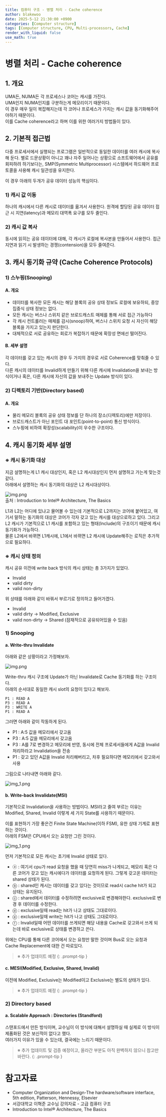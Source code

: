 ```yaml
---
title: 컴퓨터 구조 - 병렬 처리 - Cache coherence
author: blakewoo
date: 2025-5-12 21:30:00 +0900
categories: [Computer structure]
tags: [Computer structure, CPU, Multi-processors, Cache] 
render_with_liquid: false
use_math: true
---
```


# 병렬 처리 - Cache coherence
## 1. 개요
UMA든, NUMA든 각 프로세스나 코어는 캐시를 가진다.   
UMA인지 NUMA인지를 구분하는게 메모리이기 때문이다.   
이 경우 매우 일이 복잡해지는데 각 코어나 프로세스가 가지는 캐시 값을 동기화해주어야하기 때문이다.   
이를 Cache coherence라고 하며 이를 위한 여러가지 방법들이 있다.

## 2. 기본적 접근법
다중 프로세서에서 실행되는 프로그램은 일반적으로 동일한 데이터를 여러 캐시에 복사해 둔다.
별로 드문상황이 아니고 꽤나 자주 일어나는 상황으로 소프트웨어에서 공유를 회피하려 하기보다는,
SMP(Symmetric Multiprocessor) 시스템에서 하드웨어 프로토콜을 사용해 캐시 일관성을 유지한다.

이 경우 아래의 두개가 공유 데이터 성능의 핵심이다.

### 1) 캐시 값 이동
하나의 캐시에서 다른 캐시로 데이터를 옮겨서 사용한다.
원격에 할당된 공유 데이터 접근 시 지연(latency)과 메모리 대역폭 요구를 모두 줄인다.

### 2) 캐시 값 복사
동시에 읽히는 공유 데이터에 대해, 각 캐시가 로컬에 복사본을 만들어서 사용한다.
접근 지연과 읽기 시 발생하는 경쟁(contension)을 모두 줄여준다.

## 3. 캐시 동기화 규약 (Cache Coherence Protocols)

### 1) 스누핑(Snooping)
#### A. 개요
- 데이터를 복사한 모든 캐시는 해당 블록의 공유 상태 정보도 로컬에 보유하되, 중앙집중식 상태 정보는 없다.
- 모든 캐시는 버스나 스위치 같은 브로드캐스트 매체를 통해 서로 접근 가능하다
- 각 캐시 컨트롤러는 매체를 감시(snoop)하여, 버스나 스위치 요청 시 자신이 해당 블록을 가지고 있는지 판단한다.
- 대체적으로 서로 공유하는 회로가 복잡하기 때문에 확장성 면에선 떨어진다.

#### B. 세부 설명
각 데이터를 갖고 있는 캐시의 경우 두 가지의 경우로 서로 Coherence를 맞춰줄 수 있다.   
다른 캐시의 데이터를 Invalid하게 만들기 위해 다른 캐시에 Invalidation을 보내는 방식이거나
혹은, 다른 캐시에 자신의 값을 보내주는 Update 방식이 있다.

### 2) 디렉토리 기반(Directory based)
#### A. 개요
- 물리 메모리 블록의 공유 상태 정보를 단 하나의 장소(디렉토리)에만 저장이다.
- 브로드캐스트가 아닌 포인트 대 포인트(point-to-point) 통신 방식이다.
- 스누핑에 비하여 확장성(scalability)이 우수한 구조이다.


## 4. 캐시 동기화 세부 설명
### ※ 캐시 동기화 대상
지금 설명하는게 L1 캐시 대상인지, 혹은 L2 캐시대상인지 먼저 설명하고 가는게 맞는것 같다.   
아래에서 설명하는 캐시 동기화의 대상은 L2 캐시대상이다.   

![img.png](/assets/blog/cs/parallel/cache_coherence/img_2.png)    
출처 : Introduction to Intel® Architecture, The Basics

L1과 L2는 어디에 있냐고 물어볼 수 있는데 기본적으로 L2까지는 코어에 붙어있고,
여기서 말하는 동기화의 대상은 코어가 각자 갖고 있는 캐시를 대상으로하고 있다.
그리고 L2 캐시가 기본적으로 L1 캐시를 포함하고 있는 형태(Include)의 구조이기 때문에 캐시 동기화가 가능하다.    
물론 L2에서 바뀌면 L1캐시에, L1에서 바뀌면 L2 캐시에 Update해주는 로직은 추가적으로 필요하다.


### ※ 캐시 상태 정의
캐시 공유 이전에 write back 방식의 캐시 상태는 총 3가지가 있었다.
- Invalid
- valid dirty
- valid non-dirty

위 상태를 아래와 같이 바꿔서 부르기로 정의하고 들어가겠다.
- Invalid
- valid dirty -> Modified, Exclusive
- valid non-dirty -> Shared (잠재적으로 공유되어있을 수 있음)
### 1) Snooping
#### a. Write-thru Invalidate
아래와 같은 상황이라고 가정해보자.

![img.png](/assets/blog/cs/parallel/cache_coherence/img.png)

Write-thru 캐시 구조에 Update가 아닌 Invalidate로 Cache 동기화를 하는 구조이다.   
아래의 순서대로 동일한 캐시 slot의 요청이 있다고 해보자.

```
P1 : READ A
P3 : READ A
P3 : WRITE A
P1 : READ A
```
그러면 아래와 같이 작동하게 된다.

- P1 : A:5 값을 메모리에서 갖고옴
- P3 : A:5 값을 메모리에서 갖고옴
- P3 : A를 7로 변경하고 메모리에 반영, 동시에 전체 프로세서들에게 A값을 Invalid 처리하라고 Invalidation을 전송
- P1 : 갖고 있던 A값을 Invalid 처리해버리고, 차후 필요하다면 메모리에서 갖고와서 사용

그림으로 나타내면 아래와 같다.

![img_1.png](/assets/blog/cs/parallel/cache_coherence/img_1.png)

#### b. Write-back Invalidate(MSI)
기본적으로 Invalidation을 사용하는 방법이다.
MSI라고 줄여 부르는 이유는 Modified, Shared, Invalid 이렇게 세 가지 State를 사용하기 때문이다.

이를 표현하기 가장 좋은건 Finite State Machine(이하 FSM), 유한 상태 기계로 표현하는 것이다.   
아래의 FSM은 CPU에서 오는 요청만 그린 것이다.

![img_1.png](/assets/blog/cs/parallel/cache_coherence/img_3.png)

먼저 기본적으로 모든 캐시는 초기에 Invalid 상태로 있다.  
- ⓐ : 여기서 cpu가 read 요청을 했을 때 당연히 miss가 나게되고, 메모리 혹은 다른 코어가 갖고 있는 캐시에다가
데이터를 요청하게 된다. 그렇게 갖고온 데이터는 shared 상태가 된다.
- ⓑ : shared인 캐시는 데이터를 갖고 있다는 것이므로 read시 cache hit가 되고 상태는 유지된다.
- ⓒ : shared에서 데이터를 수정하려면 exclusive로 변경해야한다. exclusive로 변경 후 데이터를 수정한다.
- ⓓ : exclusive일때 read는 hit가 나고 상태도 그대로이다.
- ⓔ : exclusive일때 write는 hit가 나고 상태도 그대로이다.
- ⓕ : Invalid일때 어떤 데이터를 쓰게되면 해당 내용을 Cache로 갖고와서 쓰게 되는데 바로 exclusive로 상태를 변경하고 쓴다.


위에는 CPU를 통해 다른 코어에서 오는 요청만 말한 것이며
Bus로 오는 요청과 Cache Replacement에 대한 건 따로있다.

> ※ 추가 업데이트 예정
{: .prompt-tip }


#### c. MESI(Modified, Exclusive, Shared, Invalid)
이전에 Modified, Exclusive는 Modified이고 Exclusive는 별도의 상태가 있다.

> ※ 추가 업데이트 예정
{: .prompt-tip }

### 2) Directory based
#### a. Scalable Approach : Directories (Standford)
스탠포드에서 만든 방식이며, 교수님이 이 방식에 대해서 설명하실 때 실제로 이 방식이 제품화된 것은 보신적이 없다고 했다.   
여러가지 이유가 있을 수 있는데, 결국에는 느리기 때문이다.


> ※ 추가 업데이트 및 검증 예정이고, 올라간 부분도 아직 완벽하지 않으니 참고만 바란다.
{: .prompt-tip }


# 참고자료
- Computer Organization and Design-The hardware/software interface, 5th edition, Patterson, Hennessy, Elsevier
- 서강대학교 이혁준 교수님 강의자료 - 고급 컴퓨터 구조
- Introduction to Intel® Architecture, The Basics
